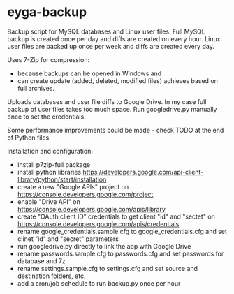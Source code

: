 eyga-backup
===========

Backup script for MySQL databases and Linux user files.
Full MySQL backup is created once per day and diffs are created on every hour.
Linux user files are backed up once per week and diffs are created every day.

Uses 7-Zip for compression:
- because backups can be opened in Windows and
- can create update (added, deleted, modified files) achieves based on full archives.

Uploads databases and user file diffs to Google Drive. In my case full backup of user files takes too much space.
Run googledrive.py manually once to set the credentials.

Some performance improvements could be made - check TODO at the end of Python files.


Installation and configuration:
- install p7zip-full package
- install python libraries https://developers.google.com/api-client-library/python/start/installation
- create a new "Google APIs" project on https://console.developers.google.com/project
- enable "Drive API" on https://console.developers.google.com/apis/library
- create "OAuth client ID" credentials to get client "id" and "sectet" on https://console.developers.google.com/apis/credentials
- rename google_credentials.sample.cfg to google_credentials.cfg and set clinet "id" and "secret" parameters
- run googledrive.py directly to link the app with Google Drive
- rename passwords.sample.cfg to passwords.cfg and set passwords for database and 7z
- rename settings.sample.cfg to settings.cfg and set source and destination folders, etc.
- add a cron/job schedule to run backup.py once per hour
